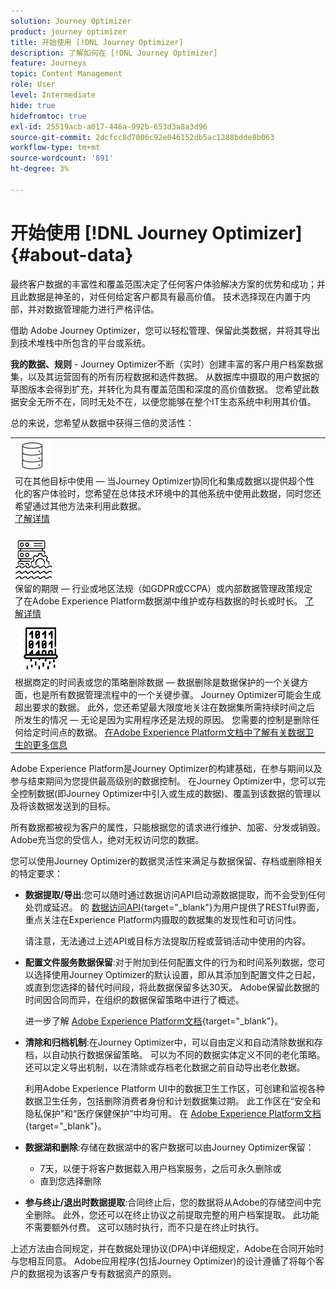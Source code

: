 ```yaml
---
solution: Journey Optimizer
product: journey optimizer
title: 开始使用 [!DNL Journey Optimizer]
description: 了解如何在 [!DNL Journey Optimizer]
feature: Journeys
topic: Content Management
role: User
level: Intermediate
hide: true
hidefromtoc: true
exl-id: 25519acb-a017-446a-992b-653d3a8a3d96
source-git-commit: 2dcfcc8d7006c92e046152db5ac1288bdde8b063
workflow-type: tm+mt
source-wordcount: '891'
ht-degree: 3%

---
```


# 开始使用 [!DNL Journey Optimizer] {#about-data}

最终客户数据的丰富性和覆盖范围决定了任何客户体验解决方案的优势和成功；并且此数据是神圣的，对任何给定客户都具有最高价值。 技术选择现在内置于内部，并对数据管理能力进行严格评估。

借助 Adobe Journey Optimizer，您可以轻松管理、保留此类数据，并将其导出到技术堆栈中所包含的平台或系统。

**我的数据、规则** - Journey Optimizer不断（实时）创建丰富的客户用户档案数据集，以及其运营固有的所有历程数据和选件数据。 从数据库中摄取的用户数据的草图版本会得到扩充，并转化为具有覆盖范围和深度的高价值数据。 您希望此数据安全无所不在，同时无处不在，以便您能够在整个IT生态系统中利用其价值。

总的来说，您希望从数据中获得三倍的灵活性：


<table style="table-layout:fixed">
<tr style="border: 0;">
  <td>
    <div><img alt="目标" src="assets/do-not-localize/dest.png" /> 
    <br>可在其他目标中使用 — 当Journey Optimizer协同化和集成数据以提供超个性化的客户体验时，您希望在总体技术环境中的其他系统中使用此数据，同时您还希望通过其他方法来利用此数据。
    <div>
     <a href="../start/ajo-integrations.md">了解详情</a></div>
    </div>
    <br>
  </td>
</tr>
  <td>
    <div><img alt="保留" src="assets/do-not-localize/retention.png" />  
    <br>保留的期限 — 行业或地区法规（如GDPR或CCPA）或内部数据管理政策规定了在Adobe Experience Platform数据湖中维护或存档数据的时长或时长。 <a href="../privacy/get-started-privacy.md">了解详情</a></div>
  </td>
</tr>
<tr style="border: 0;">
  <td>
    <div><img alt="策略" src="assets/do-not-localize/policy.png" /> 
    <br>根据商定的时间表或您的策略删除数据 — 数据删除是数据保护的一个关键方面，也是所有数据管理流程中的一个关键步骤。 Journey Optimizer可能会生成超出要求的数据。 此外，您还希望最大限度地关注在数据集所需持续时间之后所发生的情况 — 无论是因为实用程序还是法规的原因。 您需要的控制是删除任何给定时间点的数据。 <a href="https://experienceleague.adobe.com/docs/experience-platform/hygiene/ui/overview.html">在Adobe Experience Platform文档中了解有关数据卫生的更多信息</a></div>
  </td>
</tr>
</table>

Adobe Experience Platform是Journey Optimizer的构建基础，在参与期间以及参与结束期间为您提供最高级别的数据控制。 在Journey Optimizer中，您可以完全控制数据(即Journey Optimizer中引入或生成的数据)、覆盖到该数据的管理以及将该数据发送到的目标。

所有数据都被视为客户的属性，只能根据您的请求进行维护、加密、分发或销毁。 Adobe充当您的受信人，绝对无权访问您的数据。

您可以使用Journey Optimizer的数据灵活性来满足与数据保留、存档或删除相关的特定要求：

* **数据提取/导出**:您可以随时通过数据访问API启动源数据提取，而不会受到任何处罚或延迟。 的 [数据访问API](https://experienceleague.adobe.com/docs/experience-platform/data-access/api.html){target=&quot;_blank&quot;}为用户提供了RESTful界面，重点关注在Experience Platform内摄取的数据集的发现性和可访问性。 <!--In the future (on roadmap), you can use file-based destinations to export and migrate log data from Adobe Journey Optimizer. -->

   请注意，无法通过上述API或目标方法提取历程或营销活动中使用的内容。

* **配置文件服务数据保留**:对于附加到任何配置文件的行为和时间系列数据，您可以选择使用Journey Optimizer的默认设置，即从其添加到配置文件之日起，或直到您选择的替代时间段，将此数据保留多达30天。 Adobe保留此数据的时间因合同而异，在组织的数据保留策略中进行了概述。

   进一步了解 [Adobe Experience Platform文档](https://experienceleague.adobe.com/docs/experience-platform/profile/event-expirations.html){target=&quot;_blank&quot;}。

* **清除和归档机制**:在Journey Optimizer中，可以自由定义和自动清除数据和存档，以自动执行数据保留策略。 可以为不同的数据实体定义不同的老化策略。 还可以定义导出机制，以在清除或存档老化数据之前自动导出老化数据。

   利用Adobe Experience Platform UI中的数据卫生工作区，可创建和监视各种数据卫生任务，包括删除消费者身份和计划数据集过期。 此工作区在“安全和隐私保护”和“医疗保健保护”中均可用。 在 [Adobe Experience Platform文档](https://experienceleague.adobe.com/docs/experience-platform/hygiene/ui/overview.html){target=&quot;_blank&quot;}。

* **数据湖和删除**:存储在数据湖中的客户数据可以由Journey Optimizer保留：

   * 7天，以便于将客户数据载入用户档案服务，之后可永久删除或
   * 直到您选择删除


* **参与终止/退出时数据提取**:合同终止后，您的数据将从Adobe的存储空间中完全删除。 此外，您还可以在终止协议之前提取完整的用户档案提取。 此功能不需要额外付费。 这可以随时执行，而不只是在终止时执行。

上述方法由合同规定，并在数据处理协议(DPA)中详细规定，Adobe在合同开始时与您相互同意。 Adobe应用程序(包括Journey Optimizer)的设计遵循了将每个客户的数据视为该客户专有数据资产的原则。
